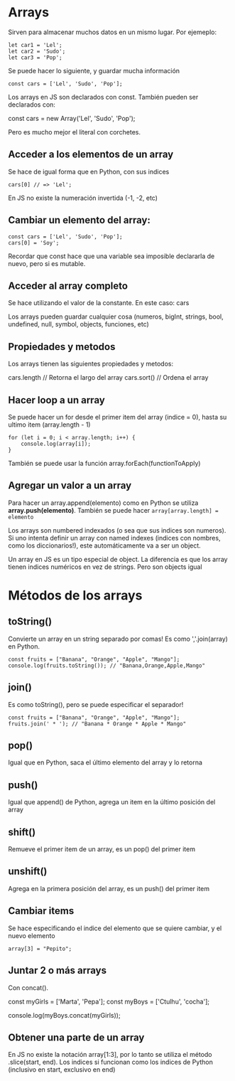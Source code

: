 # Arrays

Sirven para almacenar muchos datos en un mismo lugar. Por ejemeplo:

```
let car1 = 'Lel';
let car2 = 'Sudo';
let car3 = 'Pop';
```

Se puede hacer lo siguiente, y guardar mucha información

```
const cars = ['Lel', 'Sudo', 'Pop'];
```

Los arrays en JS son declarados con const. También pueden ser declarados con:

const cars = new Array('Lel', 'Sudo', 'Pop');

Pero es mucho mejor el literal con corchetes.

## Acceder a los elementos de un array

Se hace de igual forma que en Python, con sus indices

```
cars[0] // => 'Lel';
```

En JS no existe la numeración invertida (-1, -2, etc)


## Cambiar un elemento del array:

```
const cars = ['Lel', 'Sudo', 'Pop'];
cars[0] = 'Soy';
```

Recordar que const hace que una variable sea imposible declararla de nuevo, pero si es mutable.

## Acceder al array completo

Se hace utilizando el valor de la constante. En este caso: cars

Los arrays pueden guardar cualquier cosa (numeros, bigInt, strings, bool, undefined, null, symbol, objects, funciones, etc)

## Propiedades y metodos

Los arrays tienen las siguientes propiedades y metodos:

cars.length // Retorna el largo del array
cars.sort() // Ordena el array

## Hacer loop a un array

Se puede hacer un for desde el primer item del array (indice = 0), hasta su ultimo item (array.length - 1)

```
for (let i = 0; i < array.length; i++) {
    console.log(array[i]);
}
```

También se puede usar la función array.forEach(functionToApply)

## Agregar un valor a un array 

Para hacer un array.append(elemento) como en Python se utiliza **array.push(elemento)**.
También se puede hacer ```array[array.length] = elemento```


Los arrays son numbered indexados (o sea que sus indices son numeros). Si uno intenta definir un array con named indexes (indices con nombres, como los diccionarios!), este automáticamente va a ser un object.

Un array en JS es un tipo especial de object. La diferencia es que los array tienen indices numéricos en vez de strings. Pero son objects igual


# Métodos de los arrays

## toString()

Convierte un array en un string separado por comas! Es como ','.join(array) en Python.

```
const fruits = ["Banana", "Orange", "Apple", "Mango"];
console.log(fruits.toString()); // "Banana,Orange,Apple,Mango"
```

## join()

Es como toString(), pero se puede especificar el separador!

```
const fruits = ["Banana", "Orange", "Apple", "Mango"];
fruits.join(' * '); // "Banana * Orange * Apple * Mango"
```

## pop()

Igual que en Python, saca el último elemento del array y lo retorna

## push()

Igual que append() de Python, agrega un item en la último posición del array

## shift()

Remueve el primer item de un array, es un pop() del primer item

## unshift()

Agrega en la primera posición del array, es un push() del primer item

## Cambiar items

Se hace especificando el indice del elemento que se quiere cambiar, y el nuevo elemento

```
array[3] = "Pepito";
```

## Juntar 2 o más arrays

Con concat().

const myGirls = ['Marta', 'Pepa'];
const myBoys = ['Ctulhu', 'cocha'];

console.log(myBoys.concat(myGirls));

## Obtener una parte de un array

En JS no existe la notación array[1:3], por lo tanto se utiliza el método .slice(start, end). Los indices si funcionan como los indices de Python (inclusivo en start, exclusivo en end)


